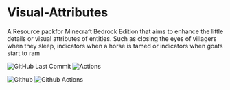 # Visual-Attributes
A Resource packfor Minecraft Bedrock Edition that aims to enhance the little details or visual attributes of entities. Such as closing the eyes of villagers when they sleep, indicators when a horse is tamed or indicators when goats start to ram

<img alt="" src="https://img.shields.io/github/repo-size/Plueres/Visual-Attributes" /><img alt="GitHub Last Commit" src="https://img.shields.io/github/last-commit/Plueres/Visual-Attributes" />
<img alt="Actions" src="<[copied link](https://img.shields.io/badge/GitHub%20Actions-2088FF.svg?style=for-the-badge&logo=GitHub-Actions&logoColor=white)>"/>

![Github](<https://img.shields.io/badge/GitHub-181717.svg?style=for-the-badge&logo=GitHub&logoColor=white>)
![Github Actions](<https://img.shields.io/badge/GitHub%20Actions-2088FF.svg?style=for-the-badge&logo=GitHub-Actions&logoColor=white>)

